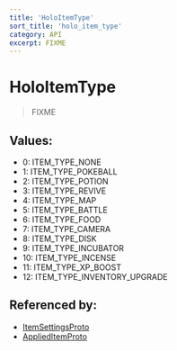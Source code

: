 ```yaml
---
title: 'HoloItemType'
sort_title: 'holo_item_type'
category: API
excerpt: FIXME
---
```


# HoloItemType

> FIXME

## Values:

- 0: ITEM_TYPE_NONE
- 1: ITEM_TYPE_POKEBALL
- 2: ITEM_TYPE_POTION
- 3: ITEM_TYPE_REVIVE
- 4: ITEM_TYPE_MAP
- 5: ITEM_TYPE_BATTLE
- 6: ITEM_TYPE_FOOD
- 7: ITEM_TYPE_CAMERA
- 8: ITEM_TYPE_DISK
- 9: ITEM_TYPE_INCUBATOR
- 10: ITEM_TYPE_INCENSE
- 11: ITEM_TYPE_XP_BOOST
- 12: ITEM_TYPE_INVENTORY_UPGRADE

## Referenced by:

- [ItemSettingsProto](../../messages/ItemSettingsProto/)
- [AppliedItemProto](../../messages/AppliedItemProto/)
